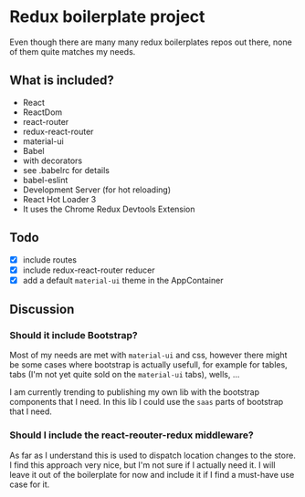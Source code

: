 # Redux boilerplate project
Even though there are many many redux boilerplates repos out there, none of them quite matches my needs.

## What is included?
* React
* ReactDom
* react-router
* redux-react-router
* material-ui
* Babel
 * with decorators
 * see .babelrc for details
* babel-eslint
* Development Server (for hot reloading)
* React Hot Loader 3
* It uses the Chrome Redux Devtools Extension

## Todo
* [x] include routes
* [x] include redux-react-router reducer
* [x] add a default ```material-ui``` theme in the AppContainer

## Discussion
### Should it include Bootstrap?
Most of my needs are met with ```material-ui``` and css, however there might be some cases where bootstrap is actually usefull, for example for tables, tabs (I'm not yet quite sold on the ```material-ui``` tabs), wells, ...

I am currently trending to publishing my own lib with the bootstrap components that I need. In this lib I could use the ```saas``` parts of bootstrap that I need.

### Should I include the react-reouter-redux middleware?
As far as I understand this is used to dispatch location changes to the store. I find this approach very nice, but I'm not sure if I actually need it. I will leave it out of the boilerplate for now and include it if I find a must-have use case for it.

